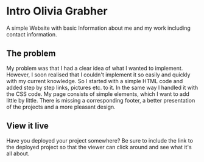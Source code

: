 # Intro Olivia Grabher

A simple Website with basic Information about me and my work including contact information. 

## The problem

My problem was that I had a clear idea of what I wanted to implement. However, I soon realised that I couldn't implement it so easily and quickly with my current knowledge. So I started with a simple HTML code and added step by step links, pictures etc. to it. In the same way I handled it with the CSS code. My page consists of simple elements, which I want to add little by little. There is missing a corresponding footer, a better presentation of the projects and a more pleasant design.

## View it live

Have you deployed your project somewhere? Be sure to include the link to the deployed project so that the viewer can click around and see what it's all about.
